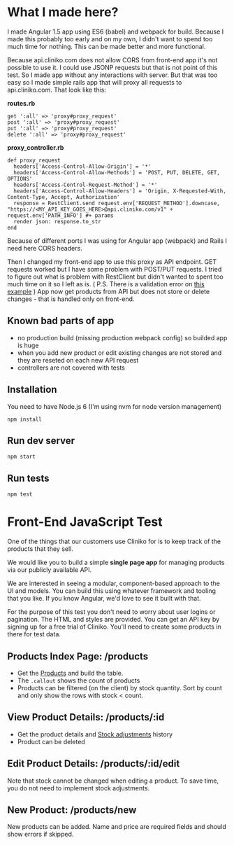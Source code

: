 # What I made here?

I made Angular 1.5 app using ES6 (babel) and webpack for build. Because I made this probably too early and on my own, I didn't want to spend too much time for nothing. This can be made better and more functional.

Because api.cliniko.com does not allow CORS from front-end app it's not possible to use it. I could use JSONP requests but that is not point of this test. So I made app without any interactions with server. But that was too easy so I made simple rails app that will proxy all requests to api.cliniko.com. That look like this:

**routes.rb**
```
get ':all' => 'proxy#proxy_request'
post ':all' => 'proxy#proxy_request'
put ':all' => 'proxy#proxy_request'
delete ':all' => 'proxy#proxy_request'
```
**proxy_controller.rb**
```
def proxy_request
  headers['Access-Control-Allow-Origin'] = '*'
  headers['Access-Control-Allow-Methods'] = 'POST, PUT, DELETE, GET, OPTIONS'
  headers['Access-Control-Request-Method'] = '*'
  headers['Access-Control-Allow-Headers'] = 'Origin, X-Requested-With, Content-Type, Accept, Authorization'
  response = RestClient.send request.env['REQUEST_METHOD'].downcase, "https://<MY_API_KEY_GOES_HERE>@api.cliniko.com/v1" + request.env['PATH_INFO'] #+ params
  render json: response.to_str
end
```
Because of different ports I was using for Angular app (webpack) and Rails I need here CORS headers.

Then I changed my front-end app to use this proxy as API endpoint. GET requests worked but I have some problem with POST/PUT requests. I tried to figure out what is problem with RestClient but didn't wanted to spent too much time on it so I left as is. ( P.S. There is a validation error on [this example](https://github.com/redguava/cliniko-api/blob/master/sections/products.md#create-product) ) App now get products from API but does not store or delete changes - that is handled only on front-end.

## Known bad parts of app
* no production build (missing production webpack config) so builded app is huge
* when you add new product or edit existing changes are not stored and they are reseted on each new API request
* controllers are not covered with tests


## Installation

You need to have Node.js 6 (I'm using nvm for node version management)

 ```npm install```

## Run dev server

 ```npm start```

## Run tests

 ```npm test```



# Front-End JavaScript Test
One of the things that our customers use Cliniko for is to keep track of the products that they sell.

We would like you to build a simple **single page app** for managing products via our publicly available API.

We are interested in seeing a modular, component-based approach to the UI and models. You can build this using whatever framework and tooling that you like. If you know Angular, we'd love to see it built with that.

For the purpose of this test you don't need to worry about user logins or pagination. The HTML and styles are provided. You can get an API key by signing up for a free trial of Cliniko. You'll need to create some products in there for test data.

## Products Index Page: /products
- Get the [Products](https://github.com/redguava/cliniko-api/blob/master/sections/products.md) and build the table.
- The `.callout` shows the count of products
- Products can be filtered (on the client) by stock quantity. Sort by count and only show the rows with stock < count.

## View Product Details: /products/:id
- Get the product details and [Stock adjustments](https://github.com/redguava/cliniko-api/blob/master/sections/stock_adjustments.md) history
- Product can be deleted

## Edit Product Details: /products/:id/edit
Note that stock cannot be changed when editing a product. To save time, you do not need to implement stock adjustments.

## New Product: /products/new
New products can be added. Name and price are required fields and should show errors if skipped.
